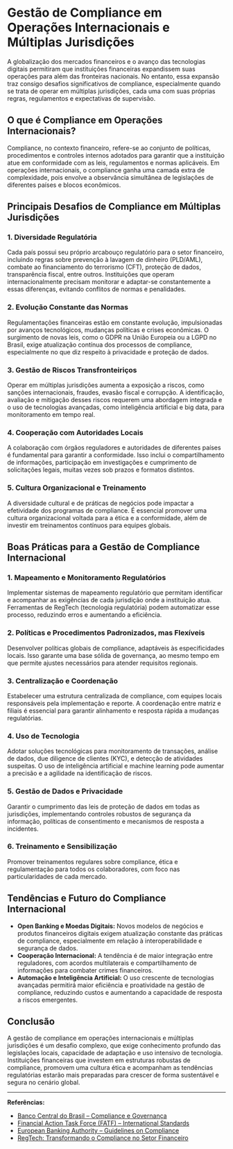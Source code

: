 # Gestão de Compliance em Operações Internacionais e Múltiplas Jurisdições

A globalização dos mercados financeiros e o avanço das tecnologias digitais permitiram que instituições financeiras expandissem suas operações para além das fronteiras nacionais. No entanto, essa expansão traz consigo desafios significativos de compliance, especialmente quando se trata de operar em múltiplas jurisdições, cada uma com suas próprias regras, regulamentos e expectativas de supervisão.

## O que é Compliance em Operações Internacionais?

Compliance, no contexto financeiro, refere-se ao conjunto de políticas, procedimentos e controles internos adotados para garantir que a instituição atue em conformidade com as leis, regulamentos e normas aplicáveis. Em operações internacionais, o compliance ganha uma camada extra de complexidade, pois envolve a observância simultânea de legislações de diferentes países e blocos econômicos.

## Principais Desafios de Compliance em Múltiplas Jurisdições

### 1. **Diversidade Regulatória**

Cada país possui seu próprio arcabouço regulatório para o setor financeiro, incluindo regras sobre prevenção à lavagem de dinheiro (PLD/AML), combate ao financiamento do terrorismo (CFT), proteção de dados, transparência fiscal, entre outros. Instituições que operam internacionalmente precisam monitorar e adaptar-se constantemente a essas diferenças, evitando conflitos de normas e penalidades.

### 2. **Evolução Constante das Normas**

Regulamentações financeiras estão em constante evolução, impulsionadas por avanços tecnológicos, mudanças políticas e crises econômicas. O surgimento de novas leis, como o GDPR na União Europeia ou a LGPD no Brasil, exige atualização contínua dos processos de compliance, especialmente no que diz respeito à privacidade e proteção de dados.

### 3. **Gestão de Riscos Transfronteiriços**

Operar em múltiplas jurisdições aumenta a exposição a riscos, como sanções internacionais, fraudes, evasão fiscal e corrupção. A identificação, avaliação e mitigação desses riscos requerem uma abordagem integrada e o uso de tecnologias avançadas, como inteligência artificial e big data, para monitoramento em tempo real.

### 4. **Cooperação com Autoridades Locais**

A colaboração com órgãos reguladores e autoridades de diferentes países é fundamental para garantir a conformidade. Isso inclui o compartilhamento de informações, participação em investigações e cumprimento de solicitações legais, muitas vezes sob prazos e formatos distintos.

### 5. **Cultura Organizacional e Treinamento**

A diversidade cultural e de práticas de negócios pode impactar a efetividade dos programas de compliance. É essencial promover uma cultura organizacional voltada para a ética e a conformidade, além de investir em treinamentos contínuos para equipes globais.

## Boas Práticas para a Gestão de Compliance Internacional

### 1. **Mapeamento e Monitoramento Regulatórios**

Implementar sistemas de mapeamento regulatório que permitam identificar e acompanhar as exigências de cada jurisdição onde a instituição atua. Ferramentas de RegTech (tecnologia regulatória) podem automatizar esse processo, reduzindo erros e aumentando a eficiência.

### 2. **Políticas e Procedimentos Padronizados, mas Flexíveis**

Desenvolver políticas globais de compliance, adaptáveis às especificidades locais. Isso garante uma base sólida de governança, ao mesmo tempo em que permite ajustes necessários para atender requisitos regionais.

### 3. **Centralização e Coordenação**

Estabelecer uma estrutura centralizada de compliance, com equipes locais responsáveis pela implementação e reporte. A coordenação entre matriz e filiais é essencial para garantir alinhamento e resposta rápida a mudanças regulatórias.

### 4. **Uso de Tecnologia**

Adotar soluções tecnológicas para monitoramento de transações, análise de dados, due diligence de clientes (KYC), e detecção de atividades suspeitas. O uso de inteligência artificial e machine learning pode aumentar a precisão e a agilidade na identificação de riscos.

### 5. **Gestão de Dados e Privacidade**

Garantir o cumprimento das leis de proteção de dados em todas as jurisdições, implementando controles robustos de segurança da informação, políticas de consentimento e mecanismos de resposta a incidentes.

### 6. **Treinamento e Sensibilização**

Promover treinamentos regulares sobre compliance, ética e regulamentação para todos os colaboradores, com foco nas particularidades de cada mercado.

## Tendências e Futuro do Compliance Internacional

- **Open Banking e Moedas Digitais:** Novos modelos de negócios e produtos financeiros digitais exigem atualização constante das práticas de compliance, especialmente em relação à interoperabilidade e segurança de dados.
- **Cooperação Internacional:** A tendência é de maior integração entre reguladores, com acordos multilaterais e compartilhamento de informações para combater crimes financeiros.
- **Automação e Inteligência Artificial:** O uso crescente de tecnologias avançadas permitirá maior eficiência e proatividade na gestão de compliance, reduzindo custos e aumentando a capacidade de resposta a riscos emergentes.

## Conclusão

A gestão de compliance em operações internacionais e múltiplas jurisdições é um desafio complexo, que exige conhecimento profundo das legislações locais, capacidade de adaptação e uso intensivo de tecnologia. Instituições financeiras que investem em estruturas robustas de compliance, promovem uma cultura ética e acompanham as tendências regulatórias estarão mais preparadas para crescer de forma sustentável e segura no cenário global.

---

**Referências:**

- [Banco Central do Brasil – Compliance e Governança](https://www.bcb.gov.br/)
- [Financial Action Task Force (FATF) – International Standards](https://www.fatf-gafi.org/)
- [European Banking Authority – Guidelines on Compliance](https://www.eba.europa.eu/)
- [RegTech: Transformando o Compliance no Setor Financeiro](https://www2.deloitte.com/br/pt/pages/risk/articles/regtech.html)